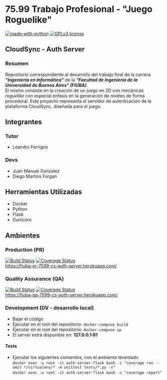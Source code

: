 # 75.99 Trabajo Profesional - "Juego Roguelike"

[![made-with-python](https://img.shields.io/badge/Made%20with-Python-1f425f.svg)](https://www.python.org/)
[![GPLv3 license](https://img.shields.io/badge/License-GPLv3-blue.svg)](http://perso.crans.org/besson/LICENSE.html)

## CloudSync - Auth Server
### Resumen

Repositorio correspondiente al desarrollo del trabajo final de la carrera **_"Ingeniería en Informática"_** de la **_"Facultad de Ingeniería de la Universidad de Buenos Aires" (FIUBA)_**.  
El mismo consiste en la creación de un juego en 2D con mecánicas _roguelike_ con especial enfasis en la generación de niveles de forma procedural. Este proyecto representa el servidor de autenticación de la plataforma CloudSync, diseñada para el juego.

## Integrantes

### Tutor

- Leandro Ferrigno

### Devs

- Juan Manuel Gonzalez
- Diego Martins Forgan

## Herramientas Utilizadas

- Docker
- Python
- Flask
- Gunicorn

## Ambientes

### Production (PR)
[![Build Status](https://app.travis-ci.com/juanmg0511/7599-TrabajoProfesional-CloudSync-AuthServer.svg?branch=main)](https://app.travis-ci.com/juanmg0511/7599-TrabajoProfesional-CloudSync-AuthServer)
[![Coverage Status](https://coveralls.io/repos/github/juanmg0511/7599-TrabajoProfesional-CloudSync-AuthServer/badge.svg?branch=qa)](https://coveralls.io/github/juanmg0511/7599-TrabajoProfesional-CloudSync-AuthServer?branch=master)  
https://fiuba-pr-7599-cs-auth-server.herokuapp.com/

### Quality Assurance (QA)
[![Build Status](https://app.travis-ci.com/juanmg0511/7599-TrabajoProfesional-CloudSync-AuthServer.svg?branch=qa)](https://app.travis-ci.com/juanmg0511/7599-TrabajoProfesional-CloudSync-AuthServer)
[![Coverage Status](https://coveralls.io/repos/github/juanmg0511/7599-TrabajoProfesional-CloudSync-AuthServer/badge.svg?branch=qa)](https://coveralls.io/github/juanmg0511/7599-TrabajoProfesional-CloudSync-AuthServer?branch=qa)  
https://fiuba-qa-7599-cs-auth-server.herokuapp.com/

### Development (DV - desarrollo local)

- Bajar el código
- Ejecutar en el root del repositorio: `docker-compose build`
- Ejecutar en el root del repositorio: `docker-compose up`
- El server estrá disponible en: **127.0.0.1:81**

#### Tests

- Ejecutar los siguientes comandos, con el ambiente levantado  
`docker exec -u root -it auth-server-flask bash -c "coverage run --omit */virtualenv/* -m unittest tests/*.py -v"`  
`docker exec -u root -it auth-server-flask bash -c "coverage report"`
